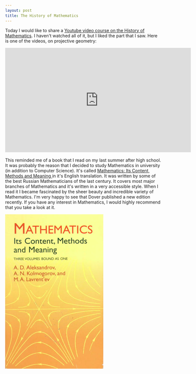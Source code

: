 ```yaml
---
layout: post
title: The History of Mathematics
---
```



<p>
Today I would like to share a
<a href="https://www.youtube.com/course?list=EC55C7C83781CF4316&feature=plcp">
  Youtube video course on the History of Mathematics</a>.
I haven't watched all of it, but I liked the part that I saw.
Here is one of the videos, on projective geometry:
</p>

<iframe class="big" width="600" height="338"
  src="https://www.youtube.com/embed/NYK0GBQVngs?list=EC55C7C83781CF4316&amp;hl=en_US"
  frameborder="0" allowfullscreen></iframe>

<p>
This reminded me of a book that I read on my last summer after high school.
It was probably the reason that I decided to study Mathematics in university
(in addition to Computer Science). It's called
<a href="http://www.amazon.com/gp/product/0486409163/ref=as_li_qf_sp_asin_il_tl?ie=UTF8&camp=1789&creative=9325&creativeASIN=0486409163&linkCode=as2&tag=javitordblogo-20">
  Mathematics: Its Content, Methods and Meaning
</a>
in it's English translation.
It was written by some of the best Russian Mathematicians of the last
century. It covers most major branches of Mathematics and it's written
in a very accessible style. When I read it I became fascinated
by the sheer beauty and incredible variety of Mathematics.
I'm very happy to see that Dover published a new edition
recently. If you have any interest in Mathematics,
I would highly recommend that you take a look at it.
</p>

<a href="http://www.amazon.com/gp/product/0486409163/ref=as_li_qf_sp_asin_il_tl?ie=UTF8&camp=1789&creative=9325&creativeASIN=0486409163&linkCode=as2&tag=javitordblogo-20">
  <img src="/images/mathematics-contents-methods-meaning.jpg"
    alt="Mathematics: Its Content, Methods and Meaning" />
</a>
